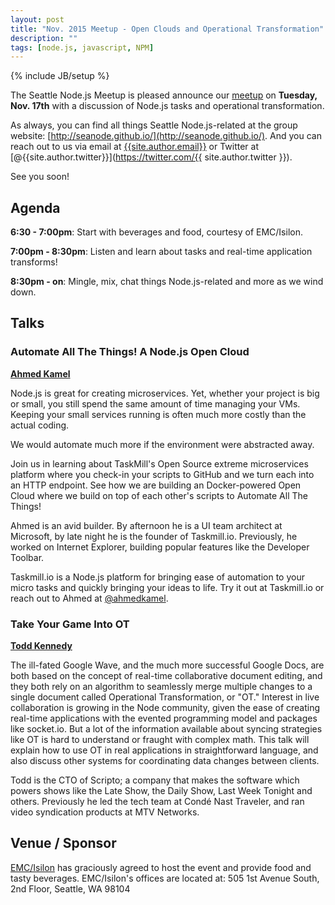 ```yaml
---
layout: post
title: "Nov. 2015 Meetup - Open Clouds and Operational Transformation"
description: ""
tags: [node.js, javascript, NPM]
---
```

{% include JB/setup %}

The Seattle Node.js Meetup is pleased announce our
[meetup](http://www.meetup.com/Seattle-Node-js/events/226175038/)
on **Tuesday, Nov. 17th** with a discussion of Node.js tasks and operational
transformation.

As always, you can find all things Seattle Node.js-related at the group website:
[http://seanode.github.io/](http://seanode.github.io/). And you can reach out to
us via email at [{{site.author.email}}](mailto:{{site.author.email}}) or Twitter
at [@{{site.author.twitter}}](https://twitter.com/{{ site.author.twitter }}).

See you soon!

## Agenda

**6:30 - 7:00pm**: Start with beverages and food, courtesy of EMC/Isilon.

**7:00pm - 8:30pm**: Listen and learn about tasks and real-time application transforms!

**8:30pm - on**: Mingle, mix, chat things Node.js-related and more as we wind down.

<!-- more start -->

## Talks

### Automate All The Things! A Node.js Open Cloud

**[Ahmed Kamel](https://twitter.com/ahmedkamel)**

Node.js is great for creating microservices. Yet, whether your project is big or
small, you still spend the same amount of time managing your VMs. Keeping your
small services running is often much more costly than the actual coding.

We would automate much more if the environment were abstracted away.

Join us in learning about TaskMill's Open Source extreme microservices platform
where you check-in your scripts to GitHub and we turn each into an HTTP
endpoint. See how we are building an Docker-powered Open Cloud where we build on
top of each other's scripts to Automate All The Things!

Ahmed is an avid builder. By afternoon he is a UI team architect at Microsoft,
by late night he is the founder of Taskmill.io. Previously, he worked on
Internet Explorer, building popular features like the Developer Toolbar.

Taskmill.io is a Node.js platform for bringing ease of automation to your micro
tasks and quickly bringing your ideas to life. Try it out at Taskmill.io or
reach out to Ahmed at [@ahmedkamel](https://twitter.com/ahmedkamel).

### Take Your Game Into OT

**[Todd Kennedy](https://github.com/toddself)**

The ill-fated Google Wave, and the much more successful Google Docs, are both
based on the concept of real-time collaborative document editing, and they both
rely on an algorithm to seamlessly merge multiple changes to a single document
called Operational Transformation, or "OT." Interest in live collaboration is
growing in the Node community, given the ease of creating real-time applications
with the evented programming model and packages like socket.io. But a lot of the
information available about syncing strategies like OT is hard to understand or
fraught with complex math. This talk will explain how to use OT in real
applications in straightforward language, and also discuss other systems for
coordinating data changes between clients.

Todd is the CTO of Scripto; a company that makes the software which
powers shows like the Late Show, the Daily Show, Last Week Tonight and
others. Previously he led the tech team at Condé Nast Traveler, and ran
video syndication products at MTV Networks.

## Venue / Sponsor

[EMC/Isilon](http://emc.com/) has graciously agreed to host the event and
provide food and tasty beverages. EMC/Isilon's offices are located at: 505 1st
Avenue South, 2nd Floor, Seattle, WA 98104

<!-- more end -->

